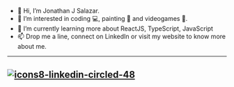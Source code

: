 - 👋 Hi, I’m Jonathan J Salazar.
- 👀 I’m interested in coding 💻, painting 🎨 and videogames 👾.
- 🌱 I’m currently learning more about ReactJS, TypeScript, JavaScript
- 📫 Drop me a line, connect on LinkedIn or visit my website to know more about me.

---
[![icons8-linkedin-circled-48](https://user-images.githubusercontent.com/54499975/148661704-c91bda14-4c68-4330-b470-038e16d54ac0.png)][1]
---

[1]: https://www.linkedin.com/in/jonathan-jimenez-salazar/
<!---
JohnnyJSz/JohnnyJSz is a ✨ special ✨ repository because its `README.md` (this file) appears on your GitHub profile.
You can click the Preview link to take a look at your changes.
--->
